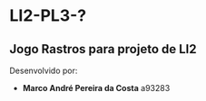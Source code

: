 # LI2-PL3-?
## Jogo Rastros para projeto de LI2

Desenvolvido por:
  
- **Marco André Pereira da Costa** a93283
